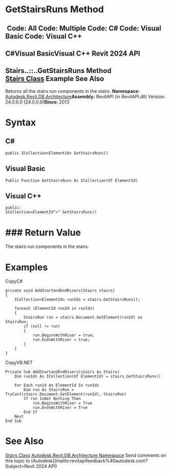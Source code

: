 # GetStairsRuns Method

﻿
 Code: All Code: Multiple Code: C# Code: Visual Basic Code: Visual C++   
---  
C#Visual BasicVisual C++
Revit 2024 API  
---  
Stairs..::..GetStairsRuns Method   
[Stairs Class](45e2c068-7e52-c84a-cfb8-a53c531d28fa.md "Stairs Class") Example See Also  
---  
Returns all the stairs run components in the stairs. 
**Namespace:** [Autodesk.Revit.DB.Architecture](720f0c58-cb2b-4f13-374a-7348ed0a1cd3.md "Autodesk.Revit.DB.Architecture Namespace")**Assembly:** RevitAPI (in RevitAPI.dll) Version: 24.0.0.0 (24.0.0.0)**Since:** 2013 
# Syntax
C#  
---  
```text
public ICollection<ElementId> GetStairsRuns()
```
  
Visual Basic  
---  
```text
Public Function GetStairsRuns As ICollection(Of ElementId)
```
  
Visual C++  
---  
```text
public:
ICollection<ElementId^>^ GetStairsRuns()
```
  
# ### Return Value
The stairs run components in the stairs. 
# Examples
CopyC#
```text
private void AddStartandEndRisers(Stairs stairs)
{
    ICollection<ElementId> runIds = stairs.GetStairsRuns();

    foreach (ElementId runId in runIds)
    {
        StairsRun run = stairs.Document.GetElement(runId) as StairsRun;
        if (null != run)
        {
            run.BeginsWithRiser = true;
            run.EndsWithRiser = true;
        }
    }
}
```

CopyVB.NET
```text
Private Sub AddStartandEndRisers(stairs As Stairs)
    Dim runIds As ICollection(Of ElementId) = stairs.GetStairsRuns()

    For Each runId As ElementId In runIds
        Dim run As StairsRun = TryCast(stairs.Document.GetElement(runId), StairsRun)
        If run IsNot Nothing Then
            run.BeginsWithRiser = True
            run.EndsWithRiser = True
        End If
    Next
End Sub
```

# See Also
[Stairs Class](45e2c068-7e52-c84a-cfb8-a53c531d28fa.md "Stairs Class")
[Autodesk.Revit.DB.Architecture Namespace](720f0c58-cb2b-4f13-374a-7348ed0a1cd3.md "Autodesk.Revit.DB.Architecture Namespace")
Send comments on this topic to [Autodesk](mailto:revitapifeedback%40autodesk.com?Subject=Revit 2024 API)